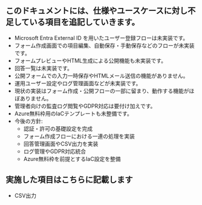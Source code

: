## このドキュメントには、仕様やユースケースに対し不足している項目を追記していきます。

- Microsoft Entra External ID を用いたユーザー登録フローは未実装です。
- フォーム作成画面での項目編集、自動保存・手動保存などのフローが未実装です。
- フォームプレビューやHTML生成による公開機能も未実装です。
- 回答一覧は未実装です。
- 公開フォームでの入力一時保存やHTMLメール送信の機能がありません。
- 運用ユーザー設定やログ管理画面などが未実装です。
- 現状の実装はフォーム作成・公開フローの一部に留まり、動作する機能がほぼありません。
- 管理者向けの監査ログ閲覧やGDPR対応は要付け加えです。
- Azure無料枠用のIaCテンプレートも未整備です。
- 今後の方針:
  - 認証・許可の基礎設定を完成
  - フォーム作成フローにおける一連の処理を実装
  - 回答管理画面やCSV出力を実装
  - ログ管理やGDPR対応統合
  - Azure無料枠を前提とするIaC設定を整備

## 実施した項目はこちらに記載します

- CSV出力
